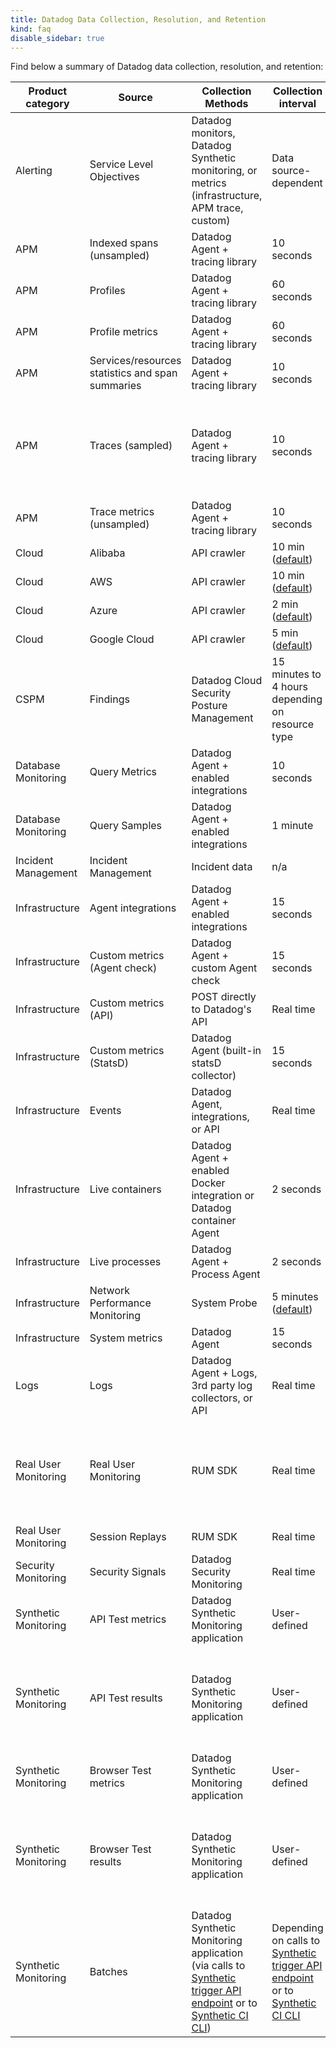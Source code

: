```yaml
---
title: Datadog Data Collection, Resolution, and Retention
kind: faq
disable_sidebar: true
---
```


Find below a summary of Datadog data collection, resolution, and retention:

| Product category | Source                                         | Collection Methods                                                                             | Collection interval      | Minimum Resolution    | Default Retention                                                                                  |
|--------------------|----------------------------------------------|----------------------------------------------------------------------------------------------|---------------------|---------------------|--------------------------------------------------------------------------------------------|
|Alerting            |Service Level Objectives                      |Datadog monitors, Datadog Synthetic monitoring, or metrics (infrastructure, APM trace, custom)|Data source-dependent|Data source-dependent|7, 30, or 90 days (chosen by user in SLO configuration)                                     |
|APM                 |Indexed spans (unsampled)                     |Datadog Agent + tracing library                                                               |10 seconds           |1 millisecond        |Plan                                                                                        |
|APM                 |Profiles                                      |Datadog Agent + tracing library                                                               |60 seconds           |60 seconds           |7 days                                                                                      |
|APM                 |Profile metrics                               |Datadog Agent + tracing library                                                               |60 seconds           |60 seconds           |1 month                                                                                     |
|APM                 |Services/resources statistics and span summaries|Datadog Agent + tracing library                                                               |10 seconds           |10 seconds           |30 days                                                                                     |
|APM                 |Traces (sampled)                              |Datadog Agent + tracing library                                                               |10 seconds           |1 millisecond        |15 days. Viewed traces are retained long-term. See [Trace Storage][1] for details.               |
|APM                 |Trace metrics (unsampled)                     |Datadog Agent + tracing library                                                               |10 seconds           |1 second             |15 months                                                                                   |
|Cloud               |Alibaba                                       |API crawler                                                                                   |10 min ([default][2])     |1 min                |15 months                                                                                   |
|Cloud               |AWS                                           |API crawler                                                                                   |10 min ([default][2])     |1 min                |15 months                                                                                   |
|Cloud               |Azure                                         |API crawler                                                                                   |2 min ([default][2])      |1 min                |15 months                                                                                   |
|Cloud               |Google Cloud                                  |API crawler                                                                                   |5 min ([default][2])      |1 min                |15 months                                                                                   |
|CSPM                |Findings                              |Datadog Cloud Security Posture Management                                                                   |15 minutes to 4 hours depending on resource type            |1 minute        |15 months                                                                                   |
|Database Monitoring |Query Metrics                                 |Datadog Agent + enabled integrations                                                          |10 seconds           |1 second             | 3 months                                                                                   |
|Database Monitoring |Query Samples                                 |Datadog Agent + enabled integrations                                                          |1 minute             |n/a                  | 15 days                                                                                     |
|Incident Management |Incident Management                           |Incident data                                                                                 |n/a                  |n/a                  |15 months                                                                                   |
|Infrastructure      |Agent integrations                            |Datadog Agent + enabled integrations                                                          |15 seconds           |1 second             |15 months                                                                                   |
|Infrastructure      |Custom metrics (Agent check)                  |Datadog Agent + custom Agent check                                                            |15 seconds           |1 second             |15 months                                                                                   |
|Infrastructure      |Custom metrics (API)                          |POST directly to Datadog's API                                                                |Real time            |1 second             |15 months                                                                                   |
|Infrastructure      |Custom metrics (StatsD)                       |Datadog Agent (built-in statsD collector)                                                     |15 seconds           |1 second             |15 months                                                                                   |
|Infrastructure      |Events                                        |Datadog Agent, integrations, or API                                                           |Real time            |1 second             |13 months                                                                                   |
|Infrastructure      |Live containers                               |Datadog Agent + enabled Docker integration or Datadog container Agent                         |2 seconds            |1 second             |36 hours                                                                                    |
|Infrastructure      |Live processes                                |Datadog Agent + Process Agent                                                                 |2 seconds            |1 second             |36 hours                                                                                    |
|Infrastructure      |Network Performance Monitoring                |System Probe                                                                                  |5 minutes ([default][2])  |1 min                |7 days                                                                                      |
|Infrastructure      |System metrics                                |Datadog Agent                                                                                 |15 seconds           |1 second             |15 months                                                                                   |
|Logs                |Logs                                          |Datadog Agent + Logs, 3rd party log collectors, or API                                        |Real time            |1 millisecond        |Plan                                                                                        |
|Real User Monitoring|Real User Monitoring                          |RUM SDK                                                                                       |Real time            |1 millisecond        |30 days for session, view, action and error events <br/>15 days for resource and long task events|
|Real User Monitoring|Session Replays                               |RUM SDK                                                                                       |Real time            |1 millisecond        |30 days |
|Security Monitoring |Security Signals                              |Datadog Security Monitoring                                                                   |Real time            |1 millisecond        |15 months                                                                                   |
|Synthetic Monitoring|API Test metrics                              |Datadog Synthetic Monitoring application                                                       |User-defined         |1 min                |15 months                                                                                   |
|Synthetic Monitoring|API Test results                              |Datadog Synthetic Monitoring application                                                      |User-defined         |1 min                |Result seen in the UI by user: 15 months <br/> Result not seen in the UI by user: 2 months        |
|Synthetic Monitoring|Browser Test metrics                          |Datadog Synthetic Monitoring application                                                      |User-defined         |5 min                |15 months                                                                                   |
|Synthetic Monitoring|Browser Test results                          |Datadog Synthetic Monitoring application                                                      |User-defined         |5 min                |Result seen in the UI by user: 15 months <br/> Result not seen in the UI by user: 2 months        |
|Synthetic Monitoring|Batches                                       |Datadog Synthetic Monitoring application (via calls to [Synthetic trigger API endpoint][3] or to [Synthetic CI CLI][4])   |Depending on calls to [Synthetic trigger API endpoint][3] or to [Synthetic CI CLI][4]         |n/a                |15 days        |

[1]: /tracing/guide/trace_sampling_and_storage/?tab=java#trace-storage
[2]: /integrations/faq/cloud-metric-delay/#faster-metrics
[3]: /synthetics/cicd_testing/?tab=apitest#trigger-tests-endpoint
[4]: /synthetics/cicd_testing/?tab=apitest#cli-usage
